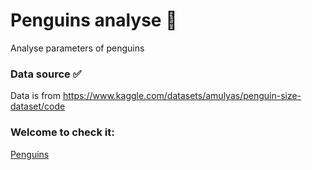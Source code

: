 # Penguins analyse 🐧
Analyse parameters of penguins
### Data source ✅
Data is from https://www.kaggle.com/datasets/amulyas/penguin-size-dataset/code
### Welcome to check it: 
[Penguins](https://github.com/Bartek21371/Penguin-Analyse/blob/main/Penguins.ipynb)
